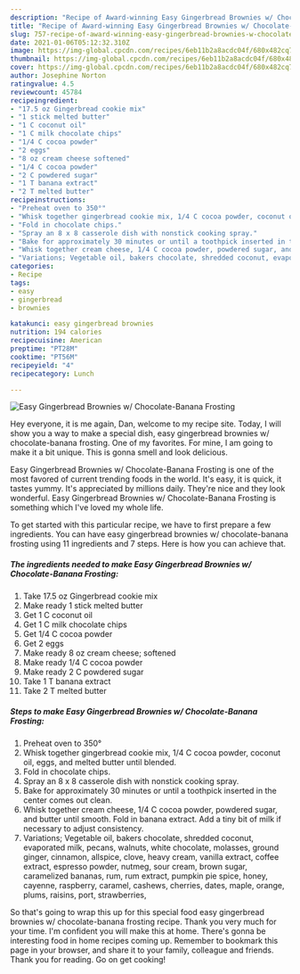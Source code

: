 ```yaml
---
description: "Recipe of Award-winning Easy Gingerbread Brownies w/ Chocolate-Banana Frosting"
title: "Recipe of Award-winning Easy Gingerbread Brownies w/ Chocolate-Banana Frosting"
slug: 757-recipe-of-award-winning-easy-gingerbread-brownies-w-chocolate-banana-frosting
date: 2021-01-06T05:12:32.310Z
image: https://img-global.cpcdn.com/recipes/6eb11b2a8acdc04f/680x482cq70/easy-gingerbread-brownies-w-chocolate-banana-frosting-recipe-main-photo.jpg
thumbnail: https://img-global.cpcdn.com/recipes/6eb11b2a8acdc04f/680x482cq70/easy-gingerbread-brownies-w-chocolate-banana-frosting-recipe-main-photo.jpg
cover: https://img-global.cpcdn.com/recipes/6eb11b2a8acdc04f/680x482cq70/easy-gingerbread-brownies-w-chocolate-banana-frosting-recipe-main-photo.jpg
author: Josephine Norton
ratingvalue: 4.5
reviewcount: 45784
recipeingredient:
- "17.5 oz Gingerbread cookie mix"
- "1 stick melted butter"
- "1 C coconut oil"
- "1 C milk chocolate chips"
- "1/4 C cocoa powder"
- "2 eggs"
- "8 oz cream cheese softened"
- "1/4 C cocoa powder"
- "2 C powdered sugar"
- "1 T banana extract"
- "2 T melted butter"
recipeinstructions:
- "Preheat oven to 350°"
- "Whisk together gingerbread cookie mix, 1/4 C cocoa powder, coconut oil, eggs, and melted butter until blended."
- "Fold in chocolate chips."
- "Spray an 8 x 8 casserole dish with nonstick cooking spray."
- "Bake for approximately 30 minutes or until a toothpick inserted in the center comes out clean."
- "Whisk together cream cheese, 1/4 C cocoa powder, powdered sugar, and butter until smooth. Fold in banana extract. Add a tiny bit of milk if necessary to adjust consistency."
- "Variations; Vegetable oil, bakers chocolate, shredded coconut, evaporated milk, pecans, walnuts, white chocolate, molasses, ground ginger, cinnamon, allspice, clove, heavy cream, vanilla extract, coffee extract, espresso powder, nutmeg, sour cream, brown sugar, caramelized bananas, rum, rum extract, pumpkin pie spice, honey, cayenne, raspberry, caramel, cashews, cherries, dates, maple, orange, plums, raisins, port, strawberries,"
categories:
- Recipe
tags:
- easy
- gingerbread
- brownies

katakunci: easy gingerbread brownies 
nutrition: 194 calories
recipecuisine: American
preptime: "PT28M"
cooktime: "PT56M"
recipeyield: "4"
recipecategory: Lunch

---
```



![Easy Gingerbread Brownies w/ Chocolate-Banana Frosting](https://img-global.cpcdn.com/recipes/6eb11b2a8acdc04f/680x482cq70/easy-gingerbread-brownies-w-chocolate-banana-frosting-recipe-main-photo.jpg)

Hey everyone, it is me again, Dan, welcome to my recipe site. Today, I will show you a way to make a special dish, easy gingerbread brownies w/ chocolate-banana frosting. One of my favorites. For mine, I am going to make it a bit unique. This is gonna smell and look delicious.

Easy Gingerbread Brownies w/ Chocolate-Banana Frosting is one of the most favored of current trending foods in the world. It's easy, it is quick, it tastes yummy. It's appreciated by millions daily. They're nice and they look wonderful. Easy Gingerbread Brownies w/ Chocolate-Banana Frosting is something which I've loved my whole life.




To get started with this particular recipe, we have to first prepare a few ingredients. You can have easy gingerbread brownies w/ chocolate-banana frosting using 11 ingredients and 7 steps. Here is how you can achieve that.

<!--inarticleads1-->

##### The ingredients needed to make Easy Gingerbread Brownies w/ Chocolate-Banana Frosting:

1. Take 17.5 oz Gingerbread cookie mix
1. Make ready 1 stick melted butter
1. Get 1 C coconut oil
1. Get 1 C milk chocolate chips
1. Get 1/4 C cocoa powder
1. Get 2 eggs
1. Make ready 8 oz cream cheese; softened
1. Make ready 1/4 C cocoa powder
1. Make ready 2 C powdered sugar
1. Take 1 T banana extract
1. Take 2 T melted butter




<!--inarticleads2-->

##### Steps to make Easy Gingerbread Brownies w/ Chocolate-Banana Frosting:

1. Preheat oven to 350°
1. Whisk together gingerbread cookie mix, 1/4 C cocoa powder, coconut oil, eggs, and melted butter until blended.
1. Fold in chocolate chips.
1. Spray an 8 x 8 casserole dish with nonstick cooking spray.
1. Bake for approximately 30 minutes or until a toothpick inserted in the center comes out clean.
1. Whisk together cream cheese, 1/4 C cocoa powder, powdered sugar, and butter until smooth. Fold in banana extract. Add a tiny bit of milk if necessary to adjust consistency.
1. Variations; Vegetable oil, bakers chocolate, shredded coconut, evaporated milk, pecans, walnuts, white chocolate, molasses, ground ginger, cinnamon, allspice, clove, heavy cream, vanilla extract, coffee extract, espresso powder, nutmeg, sour cream, brown sugar, caramelized bananas, rum, rum extract, pumpkin pie spice, honey, cayenne, raspberry, caramel, cashews, cherries, dates, maple, orange, plums, raisins, port, strawberries,




So that's going to wrap this up for this special food easy gingerbread brownies w/ chocolate-banana frosting recipe. Thank you very much for your time. I'm confident you will make this at home. There's gonna be interesting food in home recipes coming up. Remember to bookmark this page in your browser, and share it to your family, colleague and friends. Thank you for reading. Go on get cooking!
